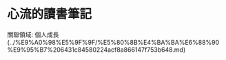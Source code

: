 # 心流的讀書筆記

關聯領域: 個人成長 (../%E9%A0%98%E5%9F%9F/%E5%80%8B%E4%BA%BA%E6%88%90%E9%95%B7%206431c84580224acf8a866147f753b648.md)